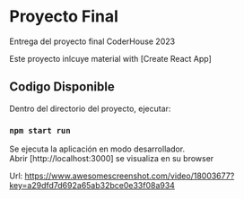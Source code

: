 # Proyecto Final
Entrega del proyecto final CoderHouse 2023

Este proyecto inlcuye material with [Create React App]

## Codigo Disponible

Dentro del directorio del proyecto, ejecutar:

### `npm start run`

Se ejecuta la aplicación en modo desarrollador.\
Abrir [http://localhost:3000] se visualiza en su browser

Url: https://www.awesomescreenshot.com/video/18003677?key=a29dfd7d692a65ab32bce0e33f08a934